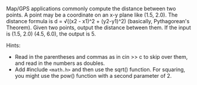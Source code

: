 Map/GPS applications commonly compute the distance between two points. A point may be a coordinate on an x-y plane like (1.5, 2.0). The distance formula is d = √((x2 - x1)^2 + (y2-y1)^2) (basically, Pythagorean's Theorem). Given two points, output the distance between them. If the input is (1.5, 2.0) (4.5, 6.0), the output is 5.

Hints:
* Read in the parentheses and commas as in cin >> c to skip over them, and read in the numbers as doubles.
* Add #include `<math.h>` and then use the sqrt() function. For squaring, you might use the pow() function with a second parameter of 2.